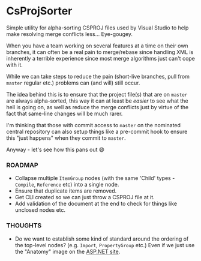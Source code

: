 CsProjSorter
============

Simple utility for alpha-sorting CSPROJ files used by Visual Studio to help make resolving merge conflicts less... Eye-gougey.

When you have a team working on several features at a time on their own branches, it can often be a real pain to merge/rebase since handling XML is inherently a terrible experience since most merge algorithms just can't cope with it.

While we can take steps to reduce the pain (short-live branches, pull from `master` regular etc.) problems can (and will) still occur.

The idea behind this is to ensure that the project file(s) that are on `master` are always alpha-sorted, this way it can at least be _easier_ to see what the hell is going on, as well as reduce the merge conflicts just by virtue of the fact that same-line changes will be much rarer.

I'm thinking that those with commit access to `master` on the nominated central repository can also setup things like a pre-commit hook to ensure this "just happens" when they commit to `master`.

Anyway - let's see how this pans out :smile: 

### ROADMAP

- Collapse multiple `ItemGroup` nodes (with the same 'Child' types - `Compile`, `Reference` etc) into a single node.
- Ensure that duplicate items are removed.
- Get CLI created so we can just throw a CSPROJ file at it.
- Add validation of the document at the end to check for things like unclosed nodes etc.

### THOUGHTS

- Do we want to establish some kind of standard around the ordering of the top-level nodes? (e.g. `Import`, `PropertyGroup` etc.) Even if we just use the "Anatomy" image on the [ASP.NET site](http://www.asp.net/web-forms/tutorials/deployment/web-deployment-in-the-enterprise/understanding-the-project-file).
